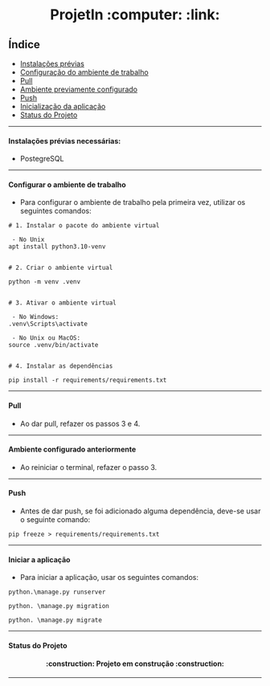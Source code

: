 <h1 align="center">ProjetIn :computer: :link:</h1>

## Índice 

* [Instalações prévias](#Instalações-prévias-necessárias)
* [Configuração do ambiente de trabalho](#Configurar-o-ambiente-de-trabalho)
* [Pull](#Pull)
* [Ambiente previamente configurado](#Ambiente-configurado-anteriormente)
* [Push](#Push)
* [Inicialização da aplicação](#Iniciar-a-aplicação)
* [Status do Projeto](#status-do-Projeto)

----
#### Instalações prévias necessárias:
- PostegreSQL

----
#### Configurar o ambiente de trabalho

- Para configurar o ambiente de trabalho pela primeira vez, utilizar os seguintes comandos:

```
# 1. Instalar o pacote do ambiente virtual

 - No Unix
apt install python3.10-venv


# 2. Criar o ambiente virtual

python -m venv .venv


# 3. Ativar o ambiente virtual
 
 - No Windows:
.venv\Scripts\activate

 - No Unix ou MacOS:
source .venv/bin/activate


# 4. Instalar as dependências

pip install -r requirements/requirements.txt
````
----
####  Pull
- Ao dar pull, refazer os passos 3 e 4.

----
####  Ambiente configurado anteriormente
- Ao reiniciar o terminal, refazer o passo 3.

----
#### Push
- Antes de dar push, se foi adicionado alguma dependência, deve-se usar o seguinte comando:
```
pip freeze > requirements/requirements.txt
```
----

#### Iniciar a aplicação
- Para iniciar a aplicação, usar os seguintes comandos:
```
python.\manage.py runserver
```
```
python. \manage.py migration
```
```
python. \manage.py migrate
```
----
#### Status do Projeto
<h4 align="center"> 
    :construction:  Projeto em construção  :construction:
</h4>

----
